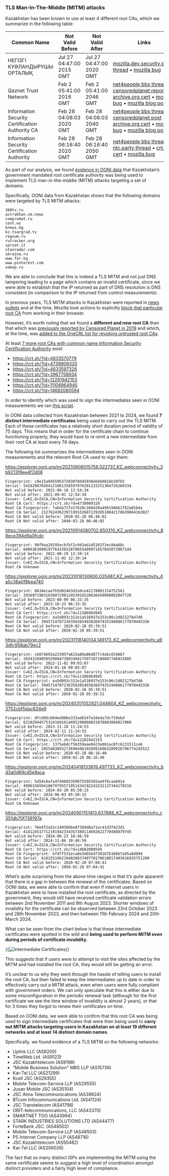 ### **TLS Man-In-The-Middle (MITM) attacks**

Kazakhstan has been known to use at least 4 different root CAs, which we summarize in the following table:

| Common Name                                     | Not Valid Before         | Not Valid After          | Links                                                                                                                                                                                                                                                                                                                                                                                     |
| ----------------------------------------------- | ------------------------ | ------------------------ | ----------------------------------------------------------------------------------------------------------------------------------------------------------------------------------------------------------------------------------------------------------------------------------------------------------------------------------------------------------------------------------------- |
| НЕГІЗГІ КУӘЛАНДЫРУШЫ ОРТАЛЫҚ                    | Jul 27 04:47:00 2015 GMT | Jul 27 04:47:00 2020 GMT | [mozilla.dev.security.policy thread](https://groups.google.com/g/mozilla.dev.security.policy/c/wnuKAhACo3E) • [mozilla bug](https://bugzilla.mozilla.org/show_bug.cgi?id=1229827)                                                                                                                                                                                                         |
| Qaznet Trust Network                            | Feb 2 05:41:00 2016 GMT  | Feb 2 05:41:00 2046 GMT  | [net4people bbs thread](https://github.com/net4people/bbs/issues/6) • [censoredplanet report](https://censoredplanet.org/kazakhstan) • [archive.org cert](https://archive.org/details/qazca-ca-certificate) • [mozilla bug](https://bugzilla.mozilla.org/show_bug.cgi?id=1567114) • [mozilla blog post](https://blog.mozilla.org/security/2019/08/21/protecting-our-users-in-kazakhstan/) |
| Information Security Certification Authority CA | Feb 28 04:08:03 2020 GMT | Feb 28 04:08:03 2040 GMT | [net4people bbs thread](https://github.com/net4people/bbs/issues/56) • [censoredplanet post](https://censoredplanet.org/kazakhstan/live) • [archive.org cert](https://archive.org/details/isca-ca-certificate) • [mozilla bug](https://bugzilla.mozilla.org/show_bug.cgi?id=1680927) • [mozilla blog post](https://blog.mozilla.org/netpolicy/2020/12/18/kazakhstan-root-2020/)           |
| Information Security Certification Authority    | Feb 28 06:16:40 2020 GMT | Feb 28 06:16:40 2050 GMT | [net4people bbs thread](https://github.com/net4people/bbs/issues/339) • [ntc.party thread](https://ntc.party/t/https-mitm-in-kazakhstan-starting-2024-02-07/7405) • [crt.sh cert](https://crt.sh/?d=11106964945) • [mozilla bug](https://bugzilla.mozilla.org/show_bug.cgi?id=1864724)                                                                                                    |

As part of our analysis, we found [evidence in OONI data](https://explorer.ooni.org/m/20210914080702.850310_KZ_webconnectivity_88ece394d9a0fcdc) that Kazakhstan’s government mandated root certificate authority was being used to implement TLS man-in-the-middle (MITM) attacks targeting a set of domains.

Specifically, OONI data from Kazakhstan shows that the following domains were targeted by TLS MITM attacks:

```
360tv.ru
astrakhan.sm.news
compromat.ru
cont.ws
knews.kg
kz.tsargrad.tv
regnum.ru
rutracker.org
sproot.it
stanradar.com
ukraina.ru
www.for.kg
www.pinterest.com
xakep.ru
```

We are able to conclude that this is indeed a TLS MITM and not just DNS tampering leading to a page which contains an invalid certificate, since we were able to establish that the IP returned as part of DNS resolution is DNS consistent (in comparison to the IP returned from control measurements) .

In previous years, TLS MITM attacks in Kazakhstan were reported in [news outlets](https://www.zdnet.com/article/kazakhstan-government-is-intercepting-https-traffic-in-its-capital/) and at the time, Mozilla took actions to explicitly [block that particular root CA](https://blog.mozilla.org/netpolicy/2020/12/18/kazakhstan-root-2020/) from working in their browser.

However, it’s worth noting that we found a **different and new root CA** than that which was [previously reported by Censored Planet in 2019](https://censoredplanet.org/assets/Kazakhstan.pdf) and which, at the time, was [added to the OneCRL list for revoking untrusted root CAs](https://bugzilla.mozilla.org/show_bug.cgi?id=1567114).

At least [7 more root CAs with common name Information Security Certification Authority](https://crt.sh/?q=Information+Security+Certification+Authority) exist:

- https://crt.sh/?id=4833570779
- https://crt.sh/?id=4739909320
- https://crt.sh/?id=4633597326
- https://crt.sh/?id=3967758934
- https://crt.sh/?id=12281942153
- https://crt.sh/?id=11106964945
- https://crt.sh/?id=14682080594

In order to identify which was used to sign the intermediates seen in OONI
measurements we ran [this script]().

In OONI data collected from Kazakhstan between 2021 to 2024, we found **7 distinct intermediate certificates** being used to carry out the TLS MITM. Each of these certificates has a relatively short duration period of validity of 75 days. This means that in order for the certificate chain to continue functioning properly, they would have to re-emit a new intermediate from their root CA at least every 74 days.

The following list summarizes the intermediates seen in OONI measurements and the relevant Root CA used to sign them:

https://explorer.ooni.org/m/20210808015758.022737_KZ_webconnectivity_3b9213f9ee4f2d06

```
Fingerprint: c0e15a945595372030f0d45938ebb6081bb39fb5
Serial: 542829070264121061358597976201233251364726286334
Not valid before: 2021-06-18 12:54:34
Not valid after: 2021-09-01 12:54:34
Issuer: C=KZ,O=ISCA,CN=Information Security Certification Authority
Root CA Cert: https://crt.sh/?d=4739909320
Root CA Fingerprint: fabda72fa1f620c160420a496194b61f82a01b4a
Root CA Serial: 212762436239719553268722926518842178639864163027
Root CA Not valid before: 2020-02-28 06:46:02
Root CA Not valid after: 2040-02-28 06:46:02
```

https://explorer.ooni.org/m/20210914080702.850310_KZ_webconnectivity_88ece394d9a0fcdc

```
Fingerprint: 90f9aa29195ecbfbf2c943ab1d5102f3ec84a68c
Serial: 600636309019776433832878055409971857043873967144
Not valid before: 2021-08-19 12:39:14
Not valid after: 2021-11-02 12:39:14
Issuer: C=KZ,O=ISCA,CN=Information Security Certification Authority
Root CA Unknown
```

https://explorer.ooni.org/m/20231016130600.035487_KZ_webconnectivity_4a5c38a0f8bea740

```
Fingerprint: 8634ecaefb5d02463d2a9ce42178001154752561
Serial: 293697198316360729812453916520636458008892047728
Not valid before: 2023-08-09 06:33:35
Not valid after: 2023-10-23 06:33:35
Issuer: C=KZ,O=ISCA,CN=Information Security Certification Authority
Root CA Cert: https://crt.sh/?d=11106964945
Root CA Fingerprint: ea5d093c312e1a516937e153c06c2d82127b47d6
Root CA Serial: 394571478723635638549382697435194886177070445336
Root CA Not valid before: 2020-02-28 05:39:51
Root CA Not valid after: 2050-02-28 05:39:51
```

https://explorer.ooni.org/m/20231118140134.149173_KZ_webconnectivity_a93dfc958ab79ec2

```
Fingerprint: cb074692a22395fa615a89a86d877c9abc034867
Serial: 203432698505598047390349427507107109607746033885
Not valid before: 2023-11-02 09:03:07
Not valid after: 2024-01-16 09:03:07
Issuer: C=KZ,O=ISCA,CN=Information Security Certification Authority
Root CA Cert: https://crt.sh/?d=11106964945
Root CA Fingerprint: ea5d093c312e1a516937e153c06c2d82127b47d6
Root CA Serial: 394571478723635638549382697435194886177070445336
Root CA Not valid before: 2020-02-28 05:39:51
Root CA Not valid after: 2050-02-28 05:39:51
```

https://explorer.ooni.org/m/20240317052821.044604_KZ_webconnectivity_3752cbf5dac624e9

```
Fingerprint: dfcd9dcb64edd86e333ad6247e2deda7dcf10ebd
Serial: 621829445753241691614495298860851878603068917060
Not valid before: 2023-11-28 11:24:53
Not valid after: 2024-02-11 11:24:53
Issuer: C=KZ,O=ISCA,CN=Information Security Certification Authority
Root CA Cert: https://crt.sh/?d=12281942153
Root CA Fingerprint: 1375ebdcf56359aae0423e861ac8fc6231511ce6
Root CA Serial: 285540385527369649610289916863209926796774245522
Root CA Not valid before: 2020-02-28 06:16:40
Root CA Not valid after: 2050-02-28 06:16:40
```

https://explorer.ooni.org/m/20240418133819.497733_KZ_webconnectivity_bd3a0d69cd5e8aca

```
Fingerprint: 5d54c6afa4fd4685359875595565ae9f8caab914
Serial: 499633659418679795571951434192241531137344178316
Not valid before: 2024-03-20 05:50:15
Not valid after: 2024-06-03 05:50:15
Issuer: C=KZ,O=ISCA,CN=Information Security Certification Authority
Root CA Unknown
```

https://explorer.ooni.org/m/20240901151413.637888_KZ_webconnectivity_c351db70f739197a

```
Fingerprint: 76e9f2a52c149586be8f389d8a71ac41d3f423d1
Serial: 414124517712191942334357388114692622770498879745
Not valid before: 2024-08-23 10:46:59
Not valid after: 2024-11-06 10:46:59
Issuer: C=KZ,O=ISCA,CN=Information Security Certification Authority
Root CA Cert: https://crt.sh/?d=14682080594
Root CA Fingerprint: bfd7f531eca8e3d65b4738167b160b7a95a8d894
Root CA Serial: 618155106210402083740770170610017403616935751280
Root CA Not valid before: 2020-02-28 07:04:41
Root CA Not valid after: 2050-02-28 07:04:41
```

What’s quite surprising from the above time ranges is that it’s quite apparent that there is a gap in between the renewal of the certificates. Based on OONI data, we were able to confirm that even if internet users in Kazakhstan were to have installed the root certificate, as directed by the government, they would still have received certificate validation errors between 2nd November 2011 and 9th August 2023. Shorter windows of invalidity for the certificate can be observed between 23rd October 2023 and 28th November 2023, and then between 11th February 2024 and 20th March 2024.

What can be seen from the chart below is that these intermediate certificates were spotted in the wild and **being used to perform MITM even during periods of certificate invalidity**.

{{<img src="images/image13.png" title="Intermediate Certificates" alt="Intermediate Certificates">}}

This suggests that if users were to attempt to visit the sites affected by the MITM and had installed the root CA, they would still be getting an error.

It’s unclear to us why they went through the hassle of telling users to install the root CA, but then failed to keep the intermediates up to date in order to effectively carry out a MITM attack, even when users were fully compliant with government orders. We can only speculate that this is either due to some misconfiguration in the periodic renewal task (although for the first certificate we see the time window of invalidity is almost 2 years), or that for 3 times they forgot to renew their certificates on time.

Based on OONI data, we were able to confirm that this root CA was being used to sign intermediate certificates that were then being used to **carry out MITM attacks targeting users in Kazakhstan on at least 19 different networks and at least 14 distinct domain names**.

Specifically, we found evidence of a TLS MITM on the following networks:

- Uplink LLC (AS8200)
- TimeWeb Ltd. (AS9123)
- JSC Kazakhtelecom (AS9198)
- “Mobile Business Solution" MBS LLP (AS15736)
- Kar-Tel LLC (AS21299)
- Kcell JSC (AS29355)
- Mobile Telecom-Service LLP (AS29555)
- Jusan Mobile JSC (AS35104)
- JSC Alma Telecommunications (AS39824)
- BTcom Infocommunications Ltd. (AS41124)
- JSC Transtelecom (AS41798)
- OBIT-telecommunications, LLC (AS43370)
- SMARTNET TOO (AS43994)
- STARK INDUSTRIES SOLUTIONS LTD (AS44477)
- ForteBank JSC. (AS48502)
- Mobile Telecom-Service LLP (AS48503)
- PS Internet Company LLP (AS48716)
- JSC Kazakhtelecom (AS50482)
- Kar-Tel LLC (AS206026)

The fact that so many distinct ISPs are implementing the MITM using the same certificate seems to suggest a high level of coordination amongst distinct providers and a fairly high level of compliance.
